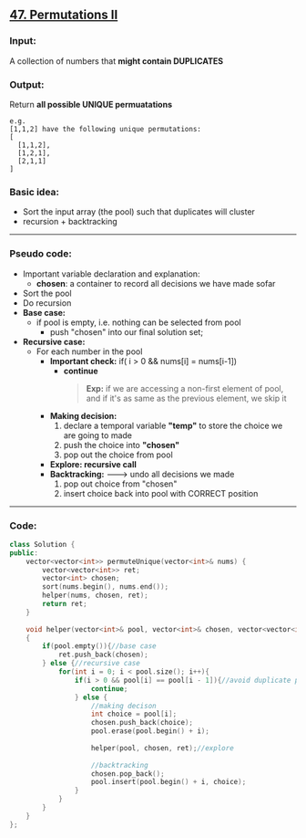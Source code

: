 ## [47. Permutations II](https://leetcode.com/problems/permutations-ii/description/)
### Input:
A collection of numbers that __might contain DUPLICATES__
### Output: 
Return __all possible UNIQUE permuatations__
```
e.g.
[1,1,2] have the following unique permutations:
[
  [1,1,2],
  [1,2,1],
  [2,1,1]
]
```
### Basic idea:
* Sort the input array (the pool) such that duplicates will cluster
* recursion + backtracking
___
### Pseudo code:
* Important variable declaration and explanation:
	* __chosen__: a container to record all decisions we have made sofar
* Sort the pool
*  Do recursion
* __Base case:__
	* if pool is empty, i.e. nothing can be selected from pool
		* push "chosen" into our final solution set;
* __Recursive case:__
	* For each number in the pool
	    * __Important check:__ if( i > 0 && nums[i] = nums[i-1])
		    * __continue__
	            >__Exp:__ if we are accessing a non-first element of pool, and if it's as same as the previous element, we skip it
		* __Making decision:__
			1. declare a temporal variable __"temp"__ to store the choice we are going to made
			2. push the choice into __"chosen"__
			3. pop out the choice from pool
		* __Explore: recursive call__
		* __Backtracking:__ ---> undo all decisions we made
			1. pop out choice from "chosen"
			2. insert choice back into pool with CORRECT position
___
### Code:
```c++
class Solution {
public:
    vector<vector<int>> permuteUnique(vector<int>& nums) {
        vector<vector<int>> ret;
        vector<int> chosen;
        sort(nums.begin(), nums.end());
        helper(nums, chosen, ret);
        return ret;
    }
    
    void helper(vector<int>& pool, vector<int>& chosen, vector<vector<int>>& ret)
    {
        if(pool.empty()){//base case
            ret.push_back(chosen);
        } else {//recursive case
            for(int i = 0; i < pool.size(); i++){
                if(i > 0 && pool[i] == pool[i - 1]){//avoid duplicate permutation
                    continue;
                } else {
                    //making decison
                    int choice = pool[i];
                    chosen.push_back(choice);
                    pool.erase(pool.begin() + i);
                    
                    helper(pool, chosen, ret);//explore
                    
                    //backtracking
                    chosen.pop_back();
                    pool.insert(pool.begin() + i, choice);
                }
            }
        }
    }
};
```